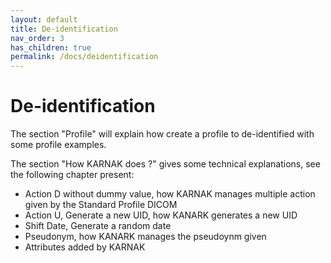 ```yaml
---
layout: default
title: De-identification
nav_order: 3
has_children: true
permalink: /docs/deidentification
---
```


# De-identification

The section "Profile" will explain how create a profile to de-identified with some profile examples.

The section "How KARNAK does ?" gives some technical explanations, see the following chapter present:
* Action D without dummy value, how KARNAK manages multiple action given by the Standard Profile DICOM
* Action U, Generate a new UID, how KANARK generates a new UID
* Shift Date, Generate a random date
* Pseudonym, how KANARK manages the pseudoynm given
* Attributes added by KARNAK